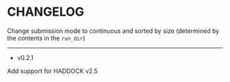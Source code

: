 # CHANGELOG


Change submission mode to continuous and sorted by size (determined by the contents in the `run_dir`)

* * *
- v0.2.1

Add support for HADDOCK v2.5
